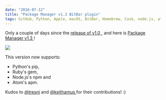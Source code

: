 ```yaml
---
date: "2016-07-12"
title: "Package Manager v1.3 BitBar plugin"
tags: GitHub, Python, Apple, macOS, BitBar, Homebrew, Cask, node.js, atom, apm, npm, ruby, gem, pip
---
```


Only a couple of days since the [release of v1.0
]({filename}/2016/package-manager-plugin-bitbar.md), and here
is [Package Manager v1.3
](https://getbitbar.com/plugins/Dev/MetaPackageManager/meta_package_manager.7h.py)!

![]({attach}package_manager_v13_screenshot.png)

This version now supports:

  * Python's pip,
  * Ruby's gem,
  * Node.js's npm and
  * Atom's apm.

Kudos to [@tresni](https://github.com/tresni) and [@keithamus
](https://github.com/keithamus) for their contributions! :)
